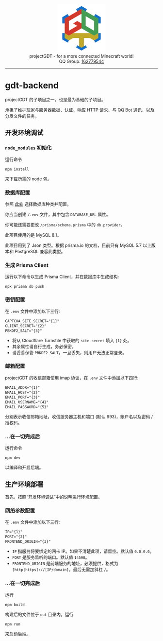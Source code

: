 <!-- common contents -->

<div align="center">
    <img width="160" src="logo.svg" alt="logo"><br/>
    projectGDT - for a more connected Minecraft world!<br/>
    QQ Group:
    <a href="https://qm.qq.com/cgi-bin/qm/qr?k=jNFTovEpc0WDFtbSbUMrbQ0NyUgDpnCu&jump_from=webapi&authKey=6oBQQeoeB6gA7+AljJK7AV1IUEjkk/HpkvxrBNgAQtpxPtw230h4GQrp56nTw81I">
        162779544
    </a>
</div>

---

# gdt-backend

projectGDT 的子项目之一，也是最为基础的子项目。

承担了维护玩家与服务器数据、认证、响应 HTTP 请求、与 QQ Bot 通讯，以及分发文件的任务。

## 开发环境调试

### `node_modules` 初始化

运行命令
```shell
npm install
```
来下载所需的 node 包。

### 数据库配置

参照 [此处](https://www.prisma.io/docs/orm/overview/databases) 选择数据库种类并配置。

你应当创建 `/.env` 文件，其中包含 `DATABASE_URL` 属性。

你可能还需要更改 `/prisma/schema.prisma` 中的 `db.provider`。

此项目使用的是 MySQL 8.1。

此项目用到了 Json 类型。根据 prisma.io 的文档，目前只有 MySQL 5.7 以上版本和 PostgreSQL 兼容此类型。

### 生成 Prisma Client

运行以下命令以生成 Prisma Client，并在数据库中生成结构:
```shell
npx prisma db push
```

### 密钥配置

在 `.env` 文件中添加以下三行:
```
CAPTCHA_SITE_SECRET="{1}"
CLIENT_SECRET="{2}"
PBKDF2_SALT="{3}"
```

- 将从 Cloudflare Turnstile 中获取的 `site secret` 填入 `{1}` 处。
- 其余属性请自行生成，务必保密。
- 请妥善保管 `PBKDF2_SALT`。一旦丢失，则用户无法正常登录。

### 邮箱配置

projectGDT 的收信邮箱使用 imap 协议，在 `.env` 文件中添加以下四行:
```
EMAIL_ADDR="{1}"
EMAIL_HOST="{2}"
EMAIL_PORT="{3}"
EMAIL_USERNAME="{4}"
EMAIL_PASSWORD="{5}"
```

分别表示收信邮箱地址，收信服务器主机和端口 (默认 993)，账户名以及密码 / 授权码。

<!-- ### Cloudflare Email Worker 部署

请参照 [此处](https://github.com/projectGDT/gdt-cloudflare-worker) 的说明以及 [Cloudflare 文档](https://developers.cloudflare.com/workers/) 完成部署。

部署过程中需要更改 `/src/register/submit.ts` 中的 `emailAddr` 常量。 -->

### ...在一切完成后

运行命令
```shell
npm dev
```
以编译和开启后端。

## 生产环境部署

首先，按照“开发环境调试”中的说明进行环境配置。

### 网络参数配置

在 `.env` 文件中添加以下三行:
```
IP="{1}"
PORT="{2}"
FRONTEND_ORIGIN="{3}"
```

- `IP` 指服务将要绑定的网卡 IP。如果不清楚此项，请留空。默认值 `0.0.0.0`。
- `PORT` 是服务监听的端口。默认值 `14590`。
- `FRONTEND_ORIGIN` 是前端服务的地址，必须提供，格式为 `[http|https]://[IP/domain]`。最后无需加斜杠 `/`。

### ...在一切完成后

运行
```shell
npm build
```
构建后的文件位于 `out` 目录内。运行
```shell
npm run
```
来启动后端。